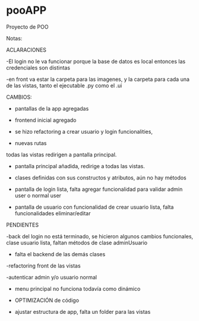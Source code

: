 # pooAPP
Proyecto de POO

Notas: 

ACLARACIONES

-El login no le va funcionar porque la base de datos es local entonces las credenciales son distintas

-en front va estar la carpeta para las imagenes, y la carpeta para cada una de las vistas, tanto el ejecutable .py como el .ui


CAMBIOS:
- pantallas de la app agregadas

- frontend inicial agregado

- se hizo refactoring a crear usuario y login funcionalities, 

- nuevas rutas

todas las vistas redirigen a pantalla principal.

- pantalla principal añadida, redirige a todas las vistas.

- clases definidas con sus constructos y atributos, aún no hay métodos

- pantalla de login lista, falta agregar funcionalidad para validar admin user o normal user

- pantalla de usuario con funcionalidad de crear usuario lista, falta funcionalidades eliminar/editar


PENDIENTES

-back del login no está terminado, se hicieron algunos cambios funcionales, clase usuario lista, faltan métodos de clase adminUsuario

- falta el backend de las demás clases

-refactoring front de las vistas

-autenticar admin y/o usuario normal

- menu principal no funciona todavía como dinámico

- OPTIMIZACIÓN de código

- ajustar estructura de app, falta un folder para las vistas
